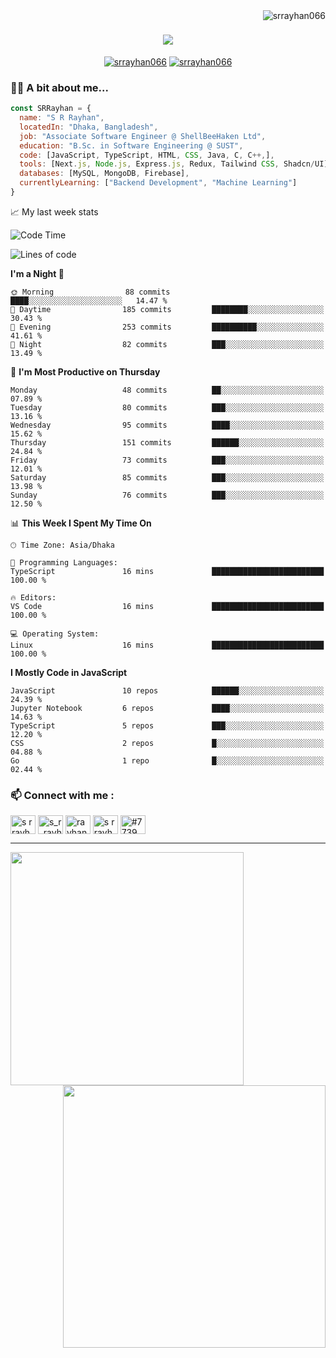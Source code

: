 <img align="right" src="https://komarev.com/ghpvc/?username=srrayhan066&label=Visitors&color=0e75b6&style=flat" alt="srrayhan066" />

<h1 align="center">
  <a href="https://git.io/typing-svg">
    <img src="https://readme-typing-svg.herokuapp.com/?lines=Hey+there!+👋;Code.+Create.+Innovate.+🚀;Turning+coffee+into+code+☕;Welcome+to+my+GitHub!+💻&center=true&size=30&width=600">
  </a>
</h1>

<p align="center">
  <a href="https://www.linkedin.com/in/s-r-rayhan066" target="_blank"><img src="https://img.shields.io/badge/LinkedIn-0077B5?style=for-the-badge&logo=linkedin&logoColor=white" alt="srrayhan066"/></a> 
  <a href="https://medium.com/@shafikulrahman66" target="_blank"><img src="https://img.shields.io/badge/Medium-12100E?style=for-the-badge&logo=medium&logoColor=white" alt="srrayhan066" /></a> 
</p>


### 👨‍💻 A bit about me...
```javascript
const SRRayhan = {
  name: "S R Rayhan",
  locatedIn: "Dhaka, Bangladesh",
  job: "Associate Software Engineer @ ShellBeeHaken Ltd",
  education: "B.Sc. in Software Engineering @ SUST",
  code: [JavaScript, TypeScript, HTML, CSS, Java, C, C++,],
  tools: [Next.js, Node.js, Express.js, Redux, Tailwind CSS, Shadcn/UI],
  databases: [MySQL, MongoDB, Firebase],
  currentlyLearning: ["Backend Development", "Machine Learning"]
}
```


📈 My last week stats
<!--START_SECTION:waka-->
![Code Time](http://img.shields.io/badge/Code%20Time-16%20mins-blue)

![Lines of code](https://img.shields.io/badge/From%20Hello%20World%20I%27ve%20Written-1.6%20million%20lines%20of%20code-blue)

**I'm a Night 🦉** 

```text
🌞 Morning                88 commits          ████░░░░░░░░░░░░░░░░░░░░░   14.47 % 
🌆 Daytime                185 commits         ████████░░░░░░░░░░░░░░░░░   30.43 % 
🌃 Evening                253 commits         ██████████░░░░░░░░░░░░░░░   41.61 % 
🌙 Night                  82 commits          ███░░░░░░░░░░░░░░░░░░░░░░   13.49 % 
```
📅 **I'm Most Productive on Thursday** 

```text
Monday                   48 commits          ██░░░░░░░░░░░░░░░░░░░░░░░   07.89 % 
Tuesday                  80 commits          ███░░░░░░░░░░░░░░░░░░░░░░   13.16 % 
Wednesday                95 commits          ████░░░░░░░░░░░░░░░░░░░░░   15.62 % 
Thursday                 151 commits         ██████░░░░░░░░░░░░░░░░░░░   24.84 % 
Friday                   73 commits          ███░░░░░░░░░░░░░░░░░░░░░░   12.01 % 
Saturday                 85 commits          ███░░░░░░░░░░░░░░░░░░░░░░   13.98 % 
Sunday                   76 commits          ███░░░░░░░░░░░░░░░░░░░░░░   12.50 % 
```


📊 **This Week I Spent My Time On** 

```text
🕑︎ Time Zone: Asia/Dhaka

💬 Programming Languages: 
TypeScript               16 mins             █████████████████████████   100.00 % 

🔥 Editors: 
VS Code                  16 mins             █████████████████████████   100.00 % 

💻 Operating System: 
Linux                    16 mins             █████████████████████████   100.00 % 
```

**I Mostly Code in JavaScript** 

```text
JavaScript               10 repos            ██████░░░░░░░░░░░░░░░░░░░   24.39 % 
Jupyter Notebook         6 repos             ████░░░░░░░░░░░░░░░░░░░░░   14.63 % 
TypeScript               5 repos             ███░░░░░░░░░░░░░░░░░░░░░░   12.20 % 
CSS                      2 repos             █░░░░░░░░░░░░░░░░░░░░░░░░   04.88 % 
Go                       1 repo              █░░░░░░░░░░░░░░░░░░░░░░░░   02.44 % 
```




<!--END_SECTION:waka-->



<h3 align="left"> 📫 Connect with me :</h3>
<p align="left">

<a href="https://www.facebook.com/srrayhan066/" target="blank"><img align="center" src="https://raw.githubusercontent.com/rahuldkjain/github-profile-readme-generator/master/src/images/icons/Social/facebook.svg" alt="s r rayhan" height="30" width="40" /></a>
<a href="https://www.codechef.com/users/s_r_rayhan" target="blank"><img align="center" src="https://cdn.jsdelivr.net/npm/simple-icons@3.1.0/icons/codechef.svg" alt="s_r_rayhan" height="30" width="40" /></a>
<a href="https://codeforces.com/profile/rayhan66" target="blank"><img align="center" src="https://raw.githubusercontent.com/rahuldkjain/github-profile-readme-generator/master/src/images/icons/Social/codeforces.svg" alt="rayhan66" height="30" width="40" /></a>
<a href="https://auth.geeksforgeeks.org/user/s r rayhan" target="blank"><img align="center" src="https://raw.githubusercontent.com/rahuldkjain/github-profile-readme-generator/master/src/images/icons/Social/geeks-for-geeks.svg" alt="s r rayhan" height="30" width="40" /></a>
<a href="https://discord.gg/#7739" target="blank"><img align="center" src="https://raw.githubusercontent.com/rahuldkjain/github-profile-readme-generator/master/src/images/icons/Social/discord.svg" alt="#7739" height="30" width="40" /></a>
</p>

<hr>

<div>
<p align='center'>
<img  align="left" src="https://github-readme-stats-eight-theta.vercel.app/api/top-langs/?username=srrayhan066&layout=compact&langs_count=8&theme=algolia" width="373"/>
<img  align="right" src= "https://github-readme-stats.vercel.app/api?username=srrayhan066&count_private=true&show_icons=true&&theme=chartreuse-dark&include_all_commits=true%22%20" width="420"> 
</p>
</div>
